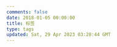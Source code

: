 ```yaml
---
comments: false
date: 2018-01-05 00:00:00
title: 标签
type: tags
updated: Sat, 29 Apr 2023 03:28:44 GMT
---
```

